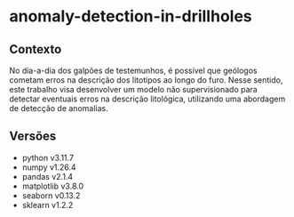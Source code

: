 # anomaly-detection-in-drillholes

## Contexto
No dia-a-dia dos galpões de testemunhos, é possível que geólogos cometam erros na descrição dos litotipos ao longo do furo. Nesse sentido, este trabalho visa desenvolver um modelo não supervisionado para detectar eventuais erros na descrição litológica, utilizando uma abordagem de detecção de anomalias.

## Versões
- python v3.11.7
- numpy v1.26.4
- pandas v2.1.4
- matplotlib v3.8.0
- seaborn v0.13.2
- sklearn v1.2.2


